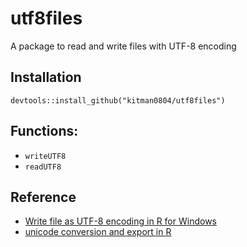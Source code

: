 # utf8files
A package to read and write files with UTF-8 encoding

## Installation
```
devtools::install_github("kitman0804/utf8files")
```

## Functions:
* `writeUTF8`
* `readUTF8`


## Reference
* [Write file as UTF-8 encoding in R for Windows](https://tomizonor.wordpress.com/2013/04/17/file-utf8-windows/)
* [unicode conversion and export in R](http://stackoverflow.com/questions/16028658/unicode-conversion-and-export-in-r)


